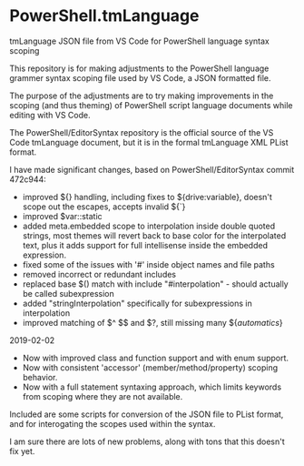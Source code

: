 # PowerShell.tmLanguage
tmLanguage JSON file from VS Code for PowerShell language syntax scoping

This repository is for making adjustments to the PowerShell language grammer syntax scoping file used by VS Code, a JSON formatted file.

The purpose of the adjustments are to try making improvements in the scoping (and thus theming) of PowerShell script language documents while editing with VS Code.

The PowerShell/EditorSyntax repository is the official source of the VS Code tmLanguage document, but it is in the formal tmLanguage XML PList format.

I have made significant changes, based on PowerShell/EditorSyntax commit 472c944:
- improved ${} handling, including fixes to ${drive:variable}, doesn't scope out the escapes, accepts invalid ${\`}
- improved $var::static
- added meta.embedded scope to interpolation inside double quoted strings, most themes will revert back to base color for the interpolated text, plus it adds support for full intellisense inside the embedded expression.
- fixed some of the issues with '#' inside object names and file paths
- removed incorrect or redundant includes
- replaced base $() match with include "#interpolation" - should actually be called subexpression
- added "stringInterpolation" specifically for subexpressions in interpolation
- improved matching of $^ $$ and $?, still missing many ${_automatics_}

2019-02-02
- Now with improved class and function support and with enum support.
- Now with consistent 'accessor' (member/method/property) scoping behavior.
- Now with a full statement syntaxing approach, which limits keywords from scoping where they are not available.

Included are some scripts for conversion of the JSON file to PList format, and for interogating the scopes used within the syntax.

I am sure there are lots of new problems, along with tons that this doesn't fix yet.